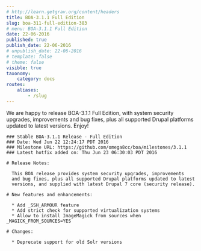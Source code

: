```yaml
---
# http://learn.getgrav.org/content/headers
title: BOA-3.1.1 Full Edition
slug: boa-311-full-edition-383
# menu: BOA-3.1.1 Full Edition
date: 22-06-2016
published: true
publish_date: 22-06-2016
# unpublish_date: 22-06-2016
# template: false
# theme: false
visible: true
taxonomy:
    category: docs
routes:
    aliases:
        - /slug
---
```


We are happy to release BOA-3.1.1 Full Edition, with system security upgrades, improvements and bug fixes, plus all supported Drupal platforms updated to latest versions. Enjoy!

 
    ### Stable BOA-3.1.1 Release - Full Edition
    ### Date: Wed Jun 22 12:24:17 PDT 2016
    ### Milestone URL: https://github.com/omega8cc/boa/milestones/3.1.1
    ### Latest hotfix added on: Thu Jun 23 06:30:03 PDT 2016
    
    # Release Notes:
    
      This BOA release provides system security upgrades, improvements
      and bug fixes, plus all supported Drupal platforms updated to latest
      versions, and supplied with latest Drupal 7 core (security release).
    
    # New features and enhancements:
    
      * Add _SSH_ARMOUR feature
      * Add strict check for supported virtualization systems
      * Allow to install ImageMagick from sources when _MAGICK_FROM_SOURCES=YES
    
    # Changes:
    
      * Deprecate support for old Solr versions 